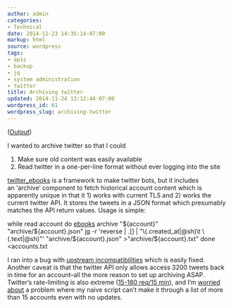 ```yaml
---
author: admin
categories:
- Technical
date: 2014-11-23 14:35:14-07:00
markup: html
source: wordpress
tags:
- apis
- backup
- jq
- system administration
- twitter
title: Archiving twitter
updated: 2014-11-24 13:12:44-07:00
wordpress_id: 61
wordpress_slug: archiving-twitter
---
```

([Output][1])

I wanted to archive twitter so that I could

1.  Make sure old content was easily available
2.  Read twitter in a one-per-line format without ever logging into the site

[twitter\_ebooks][2] is a framework to make twitter bots, but it includes an ‘archive’ component to fetch historical account content which is apparently unique in that it 1) works with current TLS and 2) works the current twitter API. It stores the tweets in a JSON format which presumably matches the API return values. Usage is simple:

while read account
do
    [ebooks][3] archive "${account}" "archive/${account}.json"
    [jq][4] -r 'reverse | .\[\] | "\\(.created\_at|@sh)\\t \\(.text|@sh)"' "archive/${account}.json" >"archive/${account}.txt"
done <accounts.txt

I ran into a bug with [upstream incompatibilities][5] which is easily fixed. Another caveat is that the twitter API only allows access 3200 tweets back in time for an account–all the more reason to set up archiving ASAP. Twitter’s rate-limiting is also extreme ([15-180 req/15 min][6]), and I’m [worried about][7] a problem where my naive script can’t make it through a list of more than 15 accounts even with no updates.

[1]: https://za3k.com/~twitter_archive/
[2]: https://github.com/mispy/twitter_ebooks
[3]: https://github.com/mispy/twitter_ebooks
[4]: http://stedolan.github.io/jq/
[5]: https://github.com/mispy/twitter_ebooks/issues/34
[6]: https://dev.twitter.com/rest/public/rate-limiting
[7]: https://github.com/mispy/twitter_ebooks/issues/37
